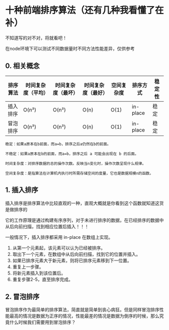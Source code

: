 # 十种前端排序算法（还有几种我看懂了在补）

不知道写的对不对，将就看吧！

在node环境下可以测试不同数据量时不同方法性能差异，仅供参考

## 0. 相关概念

|  排序算法   | 时间复杂度（平均）  |  时间复杂度（最坏）   | 时间复杂度（最好）  |  空间复杂度   |  排序方式  | 稳定性  |
|  ----  | ----  |  ----  | ----  |  ----  | ----  | ----  |
| 插入排序  | O(n²) | O(n²)  | O(n) | O(1)  | in-place | 稳定 |
| 冒泡排序  | O(n²) | O(n²)  | O(n) | O(1)  | in-place | 稳定 |

```
稳定：如果a原本在b前面，而a=b，排序之后a仍然在b的前面。

不稳定：如果a原本在b的前面，而a=b，排序之后 a 可能会出现在 b 的后面。

时间复杂度：对排序数据的总的操作次数。反映当n变化时，操作次数呈现什么规律。

空间复杂度：是指算法在计算机内执行时所需存储空间的度量，它也是数据规模n的函数。 
```

## 1. 插入排序

插入排序是排序算法中比较直观的一种，直观大概就是你看到这个函数就知道这货是做排序的

它的工作原理是通过构建有序序列，对于未进行排序的数据，在已经排序的数据中从后向前扫描，找到相应位置后插入！！！

一般情况下，插入排序都采用 in-place 在数组上实现。

1. 从第一个元素起，该元素可以认为已经被排序。
2. 取出下一个元素，在数组中从后向前扫描，找到它的位置并插入。
3. 如果已排序元素大于新元素，则将已排序元素移到下一位置。
4. 重复上一步骤。
5. 将新元素插入到该位置后。
6. 重复步骤2-5，直至排序完成。

## 2. 冒泡排序

冒泡排序作为最简单的排序算法，简直就是简单到丧心病狂。但是同样冒泡排序性能最高的情况是数据为正序的情况，性能最差的情况是数据为倒序的时候，那么究竟什么时候我们需要用到冒泡排序？

